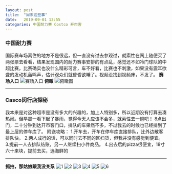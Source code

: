 ```yaml
---
layout: post
title:  "周末这些事"
date:   2019-09-01 13:55
categories: 中国耐力赛 Costco 开市客
---
```

### 中国耐力赛
国际赛车场离住的地方不是很远，但一直没有过去参观过，就索性在网上随便买了两张票去看看，结果发现国内的耐力赛事安排的有点乱，感觉还不如冷门球队的中超比赛，比赛确实也没什么精彩可言，车不好看，比赛也不刺激，如果没有震耳欲聋的发动机轰鸣声，估计观众们就昏昏欲睡了。视频没找到视频床，不发了。
**赛场入口**
![赛场入口](https://ws1.sinaimg.cn/mw690/6e1d9ee5ly1g6ldkqz0gnj23402c01kz.jpg)
**俯瞰**
![俯瞰图](https://ws1.sinaimg.cn/mw690/6e1d9ee5ly1g6le0jywonj23402c0b2c.jpg)
_ _ _
### Casco闵行店探秘

我本来是对这种超市是没有多大的兴趣的，加上人特别多，所以近期没有打算去凑热闹。但早晨一看下起了暴雨，觉得今天人应该不会多，就索性去一趟吧！
8点出门，二十分钟到达开市客门口，排队的车果然不多，不过我去的时候也已经排到了最上层的停车库了。
附送攻略：
1.开车去，开车在停车库直接排队，比外边散客排队快。
2.两人成行的话，可以同时去不同的区扫货，但我并没有感觉到便宜。
3.提前一人去排队结账，另一人继续扫小件商品。
4.出去后的pizza很便宜，18寸六十来块，提前去买，选海鲜的
_ _ _

**抓拍，那姑娘跟我没关系**
![1](https://ws1.sinaimg.cn/mw690/6e1d9ee5ly1g6ldgsn3jxj22c0340b2a.jpg)
![2](https://ws1.sinaimg.cn/mw690/6e1d9ee5ly1g6ldyzor9tj22c0340b29.jpg)
![3](https://ws1.sinaimg.cn/mw690/6e1d9ee5ly1g6ldz7r2f7j22c0340npd.jpg)
![4](https://ws1.sinaimg.cn/mw690/6e1d9ee5ly1g6ldzjrq3bj22c03407wi.jpg)
![5](https://ws1.sinaimg.cn/mw690/6e1d9ee5ly1g6ldzqyfgkj23402c0x6q.jpg)
![6](https://ws1.sinaimg.cn/mw690/6e1d9ee5ly1g6le01t7a0j23402c0qv6.jpg)





